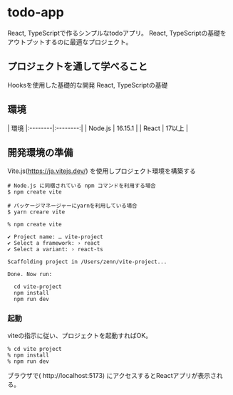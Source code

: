 # todo-app
React, TypeScriptで作るシンプルなtodoアプリ。
React, TypeScriptの基礎をアウトプットするのに最適なプロジェクト。

## プロジェクトを通して学べること
Hooksを使用した基礎的な開発
React, TypeScriptの基礎

## 環境

| 環境 
|:--------|:--------:|
| Node.js | 16.15.1  |
| React   | 17以上    |

## 開発環境の準備

Vite.js(https://ja.vitejs.dev/) を使用しプロジェクト環境を構築する

```shell
# Node.js に同梱されている npm コマンドを利用する場合
$ npm create vite

# パッケージマネージャーにyarnを利用している場合
$ yarn creare vite
```

```
% npm create vite

✔ Project name: … vite-project
✔ Select a framework: › react
✔ Select a variant: › react-ts

Scaffolding project in /Users/zenn/vite-project...

Done. Now run:

  cd vite-project
  npm install
  npm run dev
  ```
  
 ### 起動
 viteの指示に従い、プロジェクトを起動すればOK。
 
 ```shell
 % cd vite project
 % npm install
 % npm run dev
 ```
 
 ブラウザで( http://localhost:5173) にアクセスするとReactアプリが表示される。


